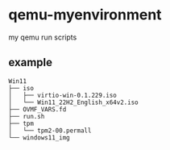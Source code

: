 # qemu-myenvironment
my qemu run scripts

## example
```
Win11
├── iso
│   ├── virtio-win-0.1.229.iso
│   └── Win11_22H2_English_x64v2.iso
├── OVMF_VARS.fd
├── run.sh
├── tpm
│   └── tpm2-00.permall
└── windows11_img
```
